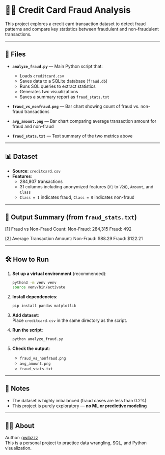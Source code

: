 # 🕵️‍♀️ Credit Card Fraud Analysis

This project explores a credit card transaction dataset to detect fraud patterns and compare key statistics between fraudulent and non-fraudulent transactions.

---

## 📂 Files

- **`analyze_fraud.py`** — Main Python script that:
  - Loads `creditcard.csv`
  - Saves data to a SQLite database (`fraud.db`)
  - Runs SQL queries to extract statistics
  - Generates two visualizations
  - Saves a summary report as `fraud_stats.txt`

- **`fraud_vs_nonfraud.png`** — Bar chart showing count of fraud vs. non-fraud transactions  
- **`avg_amount.png`** — Bar chart comparing average transaction amount for fraud and non-fraud  
- **`fraud_stats.txt`** — Text summary of the two metrics above  

---

## 📊 Dataset

- **Source**: `creditcard.csv`  
- **Features**:
  - 284,807 transactions
  - 31 columns including anonymized features (`V1` to `V28`), `Amount`, and `Class`
  - `Class = 1` indicates fraud, `Class = 0` indicates non-fraud

---

## 🧪 Output Summary (from `fraud_stats.txt`)

[1] Fraud vs Non-Fraud Count:
Non-Fraud: 284,315
Fraud: 492

[2] Average Transaction Amount:
Non-Fraud: $88.29
Fraud: $122.21


---

## 🛠️ How to Run

1. **Set up a virtual environment** (recommended):
    ```bash
    python3 -m venv venv
    source venv/bin/activate
    ```

2. **Install dependencies**:
    ```bash
    pip install pandas matplotlib
    ```

3. **Add dataset**:  
   Place `creditcard.csv` in the same directory as the script.

4. **Run the script**:
    ```bash
    python analyze_fraud.py
    ```

5. **Check the output**:
    - `fraud_vs_nonfraud.png`
    - `avg_amount.png`
    - `fraud_stats.txt`

---

## 📌 Notes

- The dataset is highly imbalanced (fraud cases are less than 0.2%)
- This project is purely exploratory — **no ML or predictive modeling**

---

## 🧑‍💻 About

Author: [gwibzzz](https://github.com/gwibzzz)  
This is a personal project to practice data wrangling, SQL, and Python visualization.

